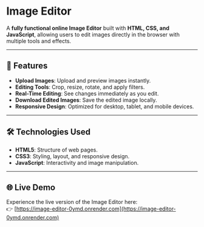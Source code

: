 # Image Editor

A **fully functional online Image Editor** built with **HTML, CSS, and JavaScript**, allowing users to edit images directly in the browser with multiple tools and effects.

---

## 🚀 Features

- **Upload Images**: Upload and preview images instantly.
- **Editing Tools**: Crop, resize, rotate, and apply filters.
- **Real-Time Editing**: See changes immediately as you edit.
- **Download Edited Images**: Save the edited image locally.
- **Responsive Design**: Optimized for desktop, tablet, and mobile devices.

---

## 🛠️ Technologies Used

- **HTML5**: Structure of web pages.
- **CSS3**: Styling, layout, and responsive design.
- **JavaScript**: Interactivity and image manipulation.

---

## 🌐 Live Demo

Experience the live version of the Image Editor here:  
👉 [https://image-editor-0ymd.onrender.com](https://image-editor-0ymd.onrender.com)
